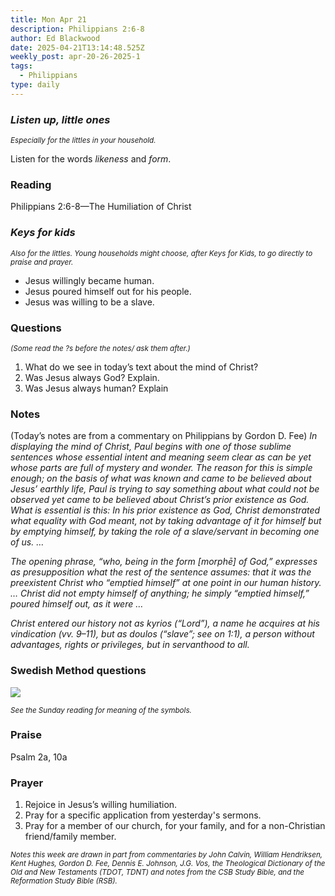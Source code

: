 ```yaml
---
title: Mon Apr 21
description: Philippians 2:6-8
author: Ed Blackwood
date: 2025-04-21T13:14:48.525Z
weekly_post: apr-20-26-2025-1
tags:
  - Philippians
type: daily
---
```

### *Listen up, little ones*

<div><small><i>Especially for the littles in your household.</i></small></div>

Listen for the words *likeness* and *form*.

### Reading

Philippians 2:6-8—The Humiliation of Christ

### *Keys for kids*

<div><small><i>Also for the littles. Young households might choose, after Keys for Kids, to go directly to praise and prayer.</i></small></div>

* Jesus willingly became human.
* Jesus poured himself out for his people.
* Jesus was willing to be a slave.

### Questions

<div><small><i>(Some read the ?s before the notes/ ask them after.)</i></small></div>

1. What do we see in today’s text about the mind of Christ?
2. Was Jesus always God? Explain.
3. Was Jesus always human? Explain

### Notes

(Today’s notes are from a commentary on Philippians by Gordon D. Fee)	*In displaying the mind of Christ, Paul begins with one of those sublime sentences whose essential intent and meaning seem clear as can be yet whose parts are full of mystery and wonder. The reason for this is simple enough; on the basis of what was known and came to be believed about Jesus’ earthly life, Paul is trying to say something about what could not be observed yet came to be believed about Christ’s prior existence as God. What is essential is this: In his prior existence as God, Christ demonstrated what equality with God meant, not by taking advantage of it for himself but by emptying himself, by taking the role of a slave/servant in becoming one of us. …*

*The opening phrase, “who, being in the form \[morphē] of God,” expresses as presupposition what the rest of the sentence assumes: that it was the preexistent Christ who “emptied himself” at one point in our human history. … Christ did not empty himself of anything; he simply “emptied himself,” poured himself out, as it were …*

*Christ entered our history not as kyrios (“Lord”), a name he acquires at his vindication (vv. 9–11), but as doulos (“slave”; see on 1:1), a person without advantages, rights or privileges, but in servanthood to all.* 

### Swedish Method questions

![](/static/img/family_worship_study_ed-swedish_questions.png)

<div><small><i>See the Sunday reading for meaning of the symbols.</i></small></div>

### Praise

P﻿salm 2a, 10a

### Prayer

1. Rejoice in Jesus’s willing humiliation.
2. Pray for a specific application from yesterday's sermons.
3. Pray for a member of our church, for your family, and for a non-Christian friend/family member.

<div><small><i>Notes this week are drawn in part from commentaries by John Calvin, William Hendriksen, Kent Hughes, Gordon D. Fee, Dennis E. Johnson, J.G. Vos, the Theological Dictionary of the Old and New Testaments (TDOT, TDNT) and notes from the CSB Study Bible, and the Reformation Study Bible (RSB).</i></small></div>